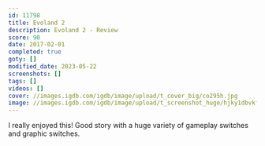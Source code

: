 ```yaml
---
id: 11798
title: Evoland 2
description: Evoland 2 - Review
score: 90
date: 2017-02-01
completed: true
goty: []
modified_date: 2023-05-22
screenshots: []
tags: []
videos: []
cover: //images.igdb.com/igdb/image/upload/t_cover_big/co295h.jpg
image: //images.igdb.com/igdb/image/upload/t_screenshot_huge/hjky1dbvkfhgt25q9xqr.jpg
---
```

I really enjoyed this! Good story with a huge variety of gameplay switches and graphic switches.